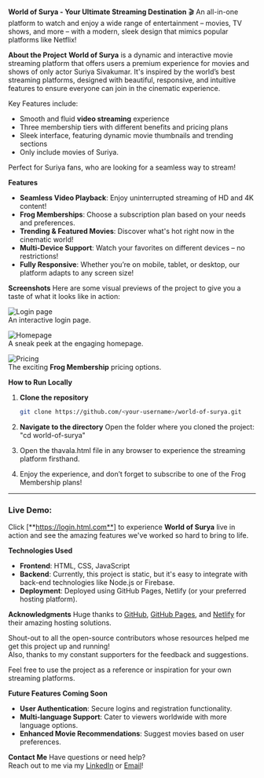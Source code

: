 **World of Surya - Your Ultimate Streaming Destination** 🎬
An all-in-one platform to watch and enjoy a wide range of entertainment – movies, TV shows, and more – with a modern, sleek design that mimics popular platforms like Netflix!

 **About the Project**
**World of Surya** is a dynamic and interactive movie streaming platform that offers users a premium experience for movies and shows of only actor Suriya Sivakumar. It's inspired by the world’s best streaming platforms, designed with beautiful, responsive, and intuitive features to ensure everyone can join in the cinematic experience.

Key Features include:
- Smooth and fluid **video streaming** experience
- Three membership tiers with different benefits and pricing plans
- Sleek interface, featuring dynamic movie thumbnails and trending sections
- Only include movies of Suriya.

Perfect for Suriya fans, who are looking for a seamless way to stream!

**Features**
- **Seamless Video Playback**: Enjoy uninterrupted streaming of HD and 4K content!
- **Frog Memberships**: Choose a subscription plan based on your needs and preferences. 
- **Trending & Featured Movies**: Discover what's hot right now in the cinematic world!
- **Multi-Device Support**: Watch your favorites on different devices – no restrictions!
- **Fully Responsive**: Whether you’re on mobile, tablet, or desktop, our platform adapts to any screen size!

**Screenshots**
Here are some visual previews of the project to give you a taste of what it looks like in action:

![Login page](https://drive.google.com/file/d/16ImcGyCAKynEAR1MCNuAB2vf5v8yWN5g/view?usp=drive_link)  
An interactive login page.

![Homepage](https://drive.google.com/file/d/1L4TsgK5qEujbmz09Qafx2x0a8o-8qEaG/view?usp=drive_link)  
A sneak peek at the engaging homepage.

![Pricing](https://drive.google.com/file/d/1KSnkOjFv98DlzfobG_7zyAQ35q-D67g0/view?usp=drive_link)  
The exciting **Frog Membership** pricing options.

**How to Run Locally**
1. **Clone the repository**  
   ```bash
   git clone https://github.com/<your-username>/world-of-surya.git

2. **Navigate to the directory**
Open the folder where you cloned the project:
  "cd world-of-surya"

3. Open the thavala.html file in any browser to experience the streaming platform firsthand.

4. Enjoy the experience, and don’t forget to subscribe to one of the Frog Membership plans!


---

### **Live Demo:**
Click [**https://login.html.com**] to experience **World of Surya** live in action and see the amazing features we've worked so hard to bring to life.

**Technologies Used**
- **Frontend**: HTML, CSS, JavaScript
- **Backend**: Currently, this project is static, but it's easy to integrate with back-end technologies like Node.js or Firebase.
- **Deployment**: Deployed using GitHub Pages, Netlify (or your preferred hosting platform).

**Acknowledgments**
Huge thanks to [GitHub](https://github.com), [GitHub Pages](https://pages.github.com/), and [Netlify](https://www.netlify.com/) for their amazing hosting solutions.

Shout-out to all the open-source contributors whose resources helped me get this project up and running!  
Also, thanks to my constant supporters for the feedback and suggestions.

Feel free to use the project as a reference or inspiration for your own streaming platforms.

**Future Features Coming Soon**
- **User Authentication**: Secure logins and registration functionality.
- **Multi-language Support**: Cater to viewers worldwide with more language options.
- **Enhanced Movie Recommendations**: Suggest movies based on user preferences.

**Contact Me**
Have questions or need help?  
Reach out to me via my [LinkedIn](www.linkedin.com/in/ashwin-a-a-profile) or [Email](ashwinaa2005@gmail.com)!
